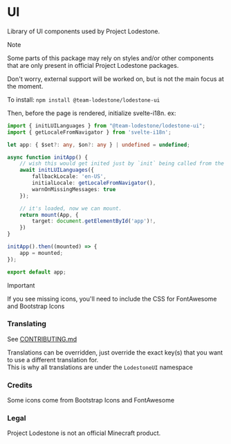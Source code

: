 # UI

Library of UI components used by Project Lodestone.

> [!NOTE]
> Some parts of this package may rely on styles and/or other components that are only present in official Project Lodestone packages.
>
> Don't worry, external support will be worked on, but is not the main focus at the moment.

To install:
`npm install @team-lodestone/lodestone-ui`

Then, before the page is rendered, initialize svelte-i18n.
ex:

```ts
import { initLUILanguages } from "@team-lodestone/lodestone-ui";
import { getLocaleFromNavigator } from 'svelte-i18n';

let app: { $set?: any, $on?: any } | undefined = undefined;

async function initApp() {
	// wish this would get inited just by `init` being called from the dependent instead of a seperate function.
	await initLUILanguages({
		fallbackLocale: 'en-US',
		initialLocale: getLocaleFromNavigator(),
		warnOnMissingMessages: true
	});

	// it's loaded, now we can mount.
	return mount(App, {
		target: document.getElementById('app')!,
	})
}

initApp().then((mounted) => {
	app = mounted;
});

export default app;
```

> [!IMPORTANT]
> If you see missing icons, you'll need to include the CSS for FontAwesome and Bootstrap Icons

### Translating

See [CONTRIBUTING.md](/CONTRIBUTING.md)

Translations can be overridden, just override the exact key(s) that you want to use a different translation for.  
This is why all translations are under the `LodestoneUI` namespace

### Credits

Some icons come from Bootstrap Icons and FontAwesome

### Legal
Project Lodestone is not an official Minecraft product.
